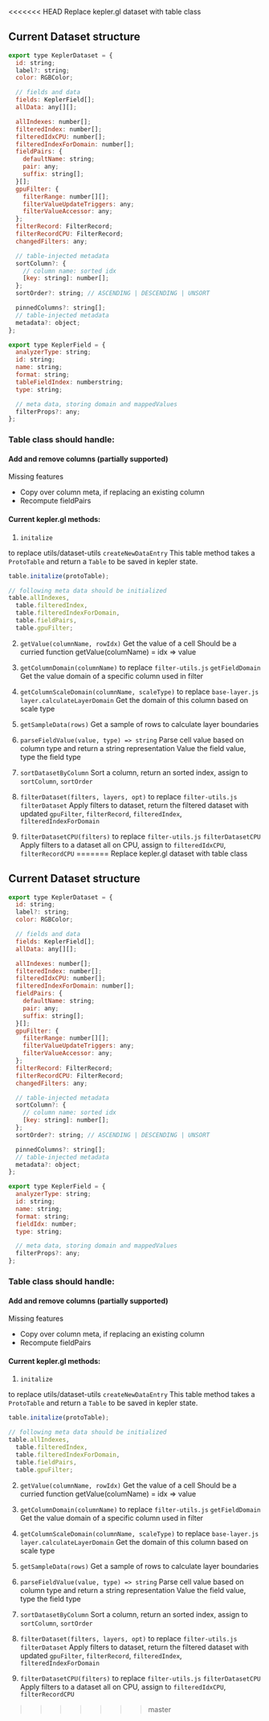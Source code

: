 <<<<<<< HEAD
Replace kepler.gl dataset with table class

## Current Dataset structure

```js
export type KeplerDataset = {
  id: string;
  label?: string;
  color: RGBColor;

  // fields and data
  fields: KeplerField[];
  allData: any[][];

  allIndexes: number[];
  filteredIndex: number[];
  filteredIdxCPU: number[];
  filteredIndexForDomain: number[];
  fieldPairs: {
    defaultName: string;
    pair: any;
    suffix: string[];
  }[];
  gpuFilter: {
    filterRange: number[][];
    filterValueUpdateTriggers: any;
    filterValueAccessor: any;
  };
  filterRecord: FilterRecord;
  filterRecordCPU: FilterRecord;
  changedFilters: any;

  // table-injected metadata
  sortColumn?: {
    // column name: sorted idx
    [key: string]: number[];
  };
  sortOrder?: string; // ASCENDING | DESCENDING | UNSORT

  pinnedColumns?: string[];
  // table-injected metadata
  metadata?: object;
};

export type KeplerField = {
  analyzerType: string;
  id: string;
  name: string;
  format: string;
  tableFieldIndex: numberstring;
  type: string;

  // meta data, storing domain and mappedValues
  filterProps?: any;
};
```

### Table class should handle:

#### Add and remove columns (partially supported)

Missing features

- Copy over column meta, if replacing an existing column
- Recompute fieldPairs

#### Current kepler.gl methods:

1. `initalize`

to replace utils/dataset-utils `createNewDataEntry` This table method takes a `ProtoTable` and return a `Table` to be saved in kepler state.

```js
table.initalize(protoTable);

// following meta data should be initialized
table.allIndexes,
  table.filteredIndex,
  table.filteredIndexForDomain,
  table.fieldPairs,
  table.gpuFilter;
```

2. `getValue(columnName, rowIdx)`
   Get the value of a cell
   Should be a curried function
   getValue(columName) = idx => value

3. `getColumnDomain(columnName)`
   to replace `filter-utils.js` `getFieldDomain`
   Get the value domain of a specific column used in filter

4. `getColumnScaleDomain(columnName, scaleType)`
   to replace `base-layer.js` `layer.calculateLayerDomain`
   Get the domain of this column based on scale type

5. `getSampleData(rows)`
   Get a sample of rows to calculate layer boundaries

6. `parseFieldValue(value, type) => string`
   Parse cell value based on column type and return a string representation
   Value the field value, type the field type

7. `sortDatasetByColumn`
   Sort a column, return an sorted index, assign to `sortColumn`, `sortOrder`

8. `filterDataset(filters, layers, opt)`
  to replace `filter-utils.js` `filterDataset`
  Apply filters to dataset, return the filtered dataset with updated `gpuFilter`, `filterRecord`, `filteredIndex`, `filteredIndexForDomain`

9. `filterDatasetCPU(filters)`
   to replace `filter-utils.js` `filterDatasetCPU`
   Apply filters to a dataset all on CPU, assign to `filteredIdxCPU`, `filterRecordCPU`
=======
Replace kepler.gl dataset with table class

## Current Dataset structure

```js
export type KeplerDataset = {
  id: string;
  label?: string;
  color: RGBColor;

  // fields and data
  fields: KeplerField[];
  allData: any[][];

  allIndexes: number[];
  filteredIndex: number[];
  filteredIdxCPU: number[];
  filteredIndexForDomain: number[];
  fieldPairs: {
    defaultName: string;
    pair: any;
    suffix: string[];
  }[];
  gpuFilter: {
    filterRange: number[][];
    filterValueUpdateTriggers: any;
    filterValueAccessor: any;
  };
  filterRecord: FilterRecord;
  filterRecordCPU: FilterRecord;
  changedFilters: any;

  // table-injected metadata
  sortColumn?: {
    // column name: sorted idx
    [key: string]: number[];
  };
  sortOrder?: string; // ASCENDING | DESCENDING | UNSORT

  pinnedColumns?: string[];
  // table-injected metadata
  metadata?: object;
};

export type KeplerField = {
  analyzerType: string;
  id: string;
  name: string;
  format: string;
  fieldIdx: number;
  type: string;

  // meta data, storing domain and mappedValues
  filterProps?: any;
};
```

### Table class should handle:

#### Add and remove columns (partially supported)

Missing features

- Copy over column meta, if replacing an existing column
- Recompute fieldPairs

#### Current kepler.gl methods:

1. `initalize`

to replace utils/dataset-utils `createNewDataEntry` This table method takes a `ProtoTable` and return a `Table` to be saved in kepler state.

```js
table.initalize(protoTable);

// following meta data should be initialized
table.allIndexes,
  table.filteredIndex,
  table.filteredIndexForDomain,
  table.fieldPairs,
  table.gpuFilter;
```

2. `getValue(columnName, rowIdx)`
   Get the value of a cell
   Should be a curried function
   getValue(columName) = idx => value

3. `getColumnDomain(columnName)`
   to replace `filter-utils.js` `getFieldDomain`
   Get the value domain of a specific column used in filter

4. `getColumnScaleDomain(columnName, scaleType)`
   to replace `base-layer.js` `layer.calculateLayerDomain`
   Get the domain of this column based on scale type

5. `getSampleData(rows)`
   Get a sample of rows to calculate layer boundaries

6. `parseFieldValue(value, type) => string`
   Parse cell value based on column type and return a string representation
   Value the field value, type the field type

7. `sortDatasetByColumn`
   Sort a column, return an sorted index, assign to `sortColumn`, `sortOrder`

8. `filterDataset(filters, layers, opt)`
  to replace `filter-utils.js` `filterDataset`
  Apply filters to dataset, return the filtered dataset with updated `gpuFilter`, `filterRecord`, `filteredIndex`, `filteredIndexForDomain`

9. `filterDatasetCPU(filters)`
   to replace `filter-utils.js` `filterDatasetCPU`
   Apply filters to a dataset all on CPU, assign to `filteredIdxCPU`, `filterRecordCPU`
>>>>>>> master
